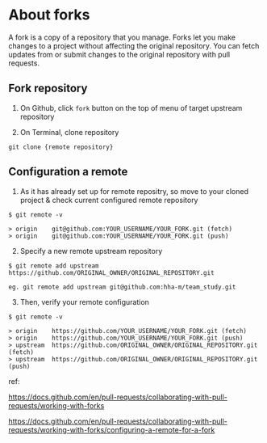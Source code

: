 # About forks

A fork is a copy of a repository that you manage. Forks let you make changes to a project without affecting the original repository. You can fetch updates from or submit changes to the original repository with pull requests.

## Fork repository

1. On Github, click `fork` button on the top of menu of target upstream repository

2. On Terminal, clone repository
```
git clone {remote repository}
```

## Configuration a remote

1. As it has already set up for remote repositry, so move to your cloned project & check current configured remote repository
```
$ git remote -v

> origin	git@github.com:YOUR_USERNAME/YOUR_FORK.git (fetch)
> origin	git@github.com:YOUR_USERNAME/YOUR_FORK.git (push)
```

2. Specify a new remote upstream repository
```
$ git remote add upstream https://github.com/ORIGINAL_OWNER/ORIGINAL_REPOSITORY.git

eg. git remote add upstream git@github.com:hha-m/team_study.git
```

3. Then, verify your remote configuration
```
$ git remote -v

> origin    https://github.com/YOUR_USERNAME/YOUR_FORK.git (fetch)
> origin    https://github.com/YOUR_USERNAME/YOUR_FORK.git (push)
> upstream  https://github.com/ORIGINAL_OWNER/ORIGINAL_REPOSITORY.git (fetch)
> upstream  https://github.com/ORIGINAL_OWNER/ORIGINAL_REPOSITORY.git (push)

```

ref:

https://docs.github.com/en/pull-requests/collaborating-with-pull-requests/working-with-forks

https://docs.github.com/en/pull-requests/collaborating-with-pull-requests/working-with-forks/configuring-a-remote-for-a-fork
